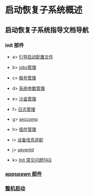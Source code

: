 # 启动恢复子系统概述

## 启动恢复子系统指导文档导航

  ### init 部件

  - a> [引导启动配置文件](./subsys-boot-init-cfg.md)

  - b> [jobs管理](./subsys-boot-init-jobs.md)

  - c> [服务管理](./subsys-boot-init-service.md)

  - d> [系统参数管理](./subsys-boot-init-sysparam.md)

  - e> [沙盒管理](./subsys-boot-init-sandbox.md)

  - f> [日志管理](./subsys-boot-init-log.md)

  - g> [seccomp](./subsys-boot-init-seccomp.md)

  - h> [插件管理](./subsys-boot-init-plugin.md)

  - i> [设备信息适配](./subsys-boot-init-deviceInfo.md)

  - j> [ueventd](./subsys-boot-init-ueventd.md)

  - k> [Init 常见问题FAQ](./subsys-boot-init-faqs.md)
  ### [appspawn 部件](./subsys-boot-appspawn.md)

  ### [整机启动](./subsys-boot-deviceboot.md)

